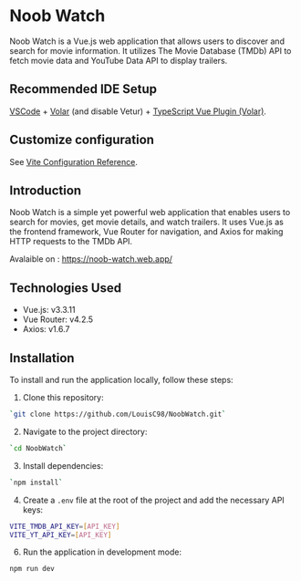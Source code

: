 # Noob Watch

Noob Watch is a Vue.js web application that allows users to discover and search for movie information. It utilizes The Movie Database (TMDb) API to fetch movie data and YouTube Data API to display trailers.

## Recommended IDE Setup

[VSCode](https://code.visualstudio.com/) + [Volar](https://marketplace.visualstudio.com/items?itemName=Vue.volar) (and disable Vetur) + [TypeScript Vue Plugin (Volar)](https://marketplace.visualstudio.com/items?itemName=Vue.vscode-typescript-vue-plugin).

## Customize configuration

See [Vite Configuration Reference](https://vitejs.dev/config/).

## Introduction

Noob Watch is a simple yet powerful web application that enables users to search for movies, get movie details, and watch trailers. It uses Vue.js as the frontend framework, Vue Router for navigation, and Axios for making HTTP requests to the TMDb API.

Avalaible on : https://noob-watch.web.app/

## Technologies Used

- Vue.js: v3.3.11
- Vue Router: v4.2.5
- Axios: v1.6.7

## Installation

To install and run the application locally, follow these steps:

1. Clone this repository:

```sh
`git clone https://github.com/LouisC98/NoobWatch.git`
```

2. Navigate to the project directory:

```sh
`cd NoobWatch`
```

3. Install dependencies:

```sh
`npm install`
```

4. Create a `.env` file at the root of the project and add the necessary API keys:
```sh
VITE_TMDB_API_KEY=[API_KEY]
VITE_YT_API_KEY=[API_KEY]
```

6. Run the application in development mode:

```sh
npm run dev
```